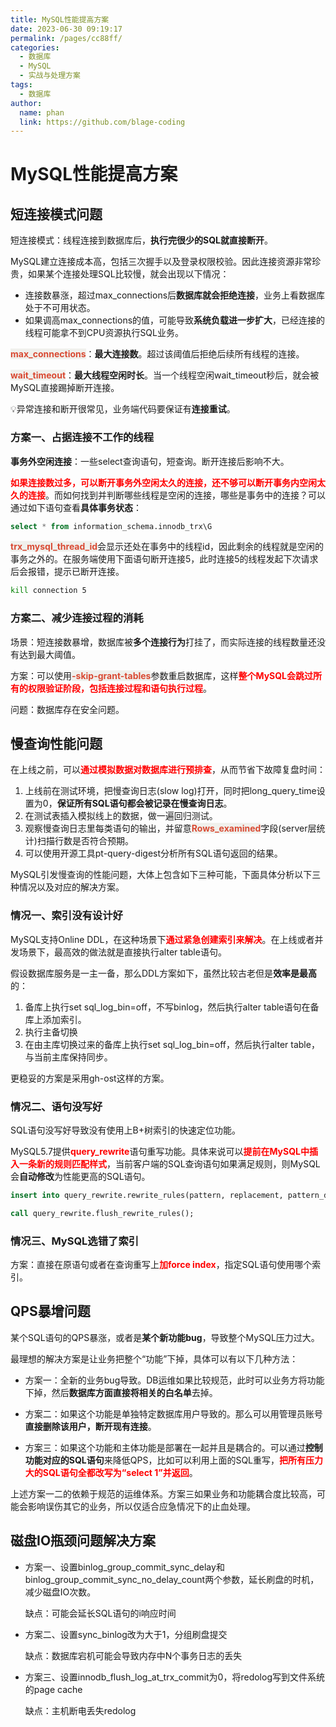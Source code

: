 ```yaml
---
title: MySQL性能提高方案
date: 2023-06-30 09:19:17
permalink: /pages/cc88ff/
categories:
  - 数据库
  - MySQL
  - 实战与处理方案
tags:
  - 数据库
author: 
  name: phan
  link: https://github.com/blage-coding
---
```

# MySQL性能提高方案

## 短连接模式问题

短连接模式：线程连接到数据库后，**执行完很少的SQL就直接断开**。

MySQL建立连接成本高，包括三次握手以及登录权限校验。因此连接资源非常珍贵，如果某个连接处理SQL比较慢，就会出现以下情况：

- 连接数暴涨，超过max_connections后**数据库就会拒绝连接**，业务上看数据库处于不可用状态。
- 如果调高max_connections的值，可能导致**系统负载进一步扩大**，已经连接的线程可能拿不到CPU资源执行SQL业务。

<font style="background: rgb(240, 240, 236)" color="#d94a33">**max_connections**</font>：**最大连接数**。超过该阈值后拒绝后续所有线程的连接。

<font style="background: rgb(240, 240, 236)" color="#d94a33">**wait_timeout**</font>：**最大线程空闲时长**。当一个线程空闲wait_timeout秒后，就会被MySQL直接踢掉断开连接。

💡异常连接和断开很常见，业务端代码要保证有**连接重试**。

### 方案一、占据连接不工作的线程

**事务外空闲连接**：一些select查询语句，短查询。断开连接后影响不大。

<font color="red">**如果连接数过多，可以断开事务外空闲太久的连接，还不够可以断开事务内空闲太久的连接**</font>。而如何找到并判断哪些线程是空闲的连接，哪些是事务中的连接？可以通过如下语句查看**具体事务状态**：

```sql
select * from information_schema.innodb_trx\G
```

<font style="background: rgb(240, 240, 236)" color="#d94a33">**trx_mysql_thread_id**</font>会显示还处在事务中的线程id，因此剩余的线程就是空闲的事务之外的。在服务端使用下面语句断开连接5，此时连接5的线程发起下次请求后会报错，提示已断开连接。

```bash
kill connection 5
```

### 方案二、减少连接过程的消耗

场景：短连接数暴增，数据库被**多个连接行为**打挂了，而实际连接的线程数量还没有达到最大阈值。

方案：可以使用<font style="background: rgb(240, 240, 236)" color="#d94a33">**-skip-grant-tables**</font>参数重启数据库，这样<font color="red">**整个MySQL会跳过所有的权限验证阶段，包括连接过程和语句执行过程**</font>。

问题：数据库存在安全问题。

## 慢查询性能问题

在上线之前，可以<font color="red">**通过模拟数据对数据库进行预排查**</font>，从而节省下故障复盘时间：

1. 上线前在测试环境，把慢查询日志(slow log)打开，同时把long_query_time设置为0，**保证所有SQL语句都会被记录在慢查询日志**。
2. 在测试表插入模拟线上的数据，做一遍回归测试。
3. 观察慢查询日志里每类语句的输出，并留意<font style="background: rgb(240, 240, 236)" color="#d94a33">**Rows_examined**</font>字段(server层统计)扫描行数是否符合预期。
4. 可以使用开源工具pt-query-digest分析所有SQL语句返回的结果。

MySQL引发慢查询的性能问题，大体上包含如下三种可能，下面具体分析以下三种情况以及对应的解决方案。

### 情况一、索引没有设计好

MySQL支持Online DDL，在这种场景下<font color="red">**通过紧急创建索引来解决**</font>。在上线或者并发场景下，最高效的做法就是直接执行alter table语句。

假设数据库服务是一主一备，那么DDL方案如下，虽然比较古老但是**效率是最高**的：

1. 备库上执行set sql_log_bin=off，不写binlog，然后执行alter table语句在备库上添加索引。
2. 执行主备切换
3. 在由主库切换过来的备库上执行set sql_log_bin=off，然后执行alter table，与当前主库保持同步。

更稳妥的方案是采用gh-ost这样的方案。

### 情况二、语句没写好

SQL语句没写好导致没有使用上B+树索引的快速定位功能。

MySQL5.7提供<font color="red">**query_rewrite**</font>语句重写功能。具体来说可以<font color="red">**提前在MySQL中插入一条新的规则匹配样式**</font>，当前客户端的SQL查询语句如果满足规则，则MySQL会**自动修改**为性能更高的SQL语句。

```sql
insert into query_rewrite.rewrite_rules(pattern, replacement, pattern_database) values ("select * from t where id + 1 = ?", "select * from t where id = ? - 1", "db1");

call query_rewrite.flush_rewrite_rules();
```

### 情况三、MySQL选错了索引

方案：直接在原语句或者在查询重写上<font color="red">**加force index**</font>，指定SQL语句使用哪个索引。

## QPS暴增问题

某个SQL语句的QPS暴涨，或者是**某个新功能bug**，导致整个MySQL压力过大。

最理想的解决方案是让业务把整个“功能”下掉，具体可以有以下几种方法：

- 方案一：全新的业务bug导致。DB运维如果比较规范，此时可以业务方将功能下掉，然后**数据库方面直接将相关的白名单**去掉。

- 方案二：如果这个功能是单独特定数据库用户导致的。那么可以用管理员账号**直接删除该用户，断开现有连接**。

- 方案三：如果这个功能和主体功能是部署在一起并且是耦合的。可以通过**控制功能对应的SQL语句**来降低QPS，比如可以利用上面的SQL重写，<font color="red">**把所有压力大的SQL语句全都改写为“select 1”并返回**</font>。

上述方案一二的依赖于规范的运维体系。方案三如果业务和功能耦合度比较高，可能会影响误伤其它的业务，所以仅适合应急情况下的止血处理。

## 磁盘IO瓶颈问题解决方案

- 方案一、设置binlog_group_commit_sync_delay和binlog_group_commit_sync_no_delay_count两个参数，延长刷盘的时机，减少磁盘IO次数。

  缺点：可能会延长SQL语句的i响应时间

- 方案二、设置sync_binlog改为大于1，分组刷盘提交

  缺点：数据库宕机可能会导致内存中N个事务日志的丢失

- 方案三、设置innodb_flush_log_at_trx_commit为0，将redolog写到文件系统的page cache

  缺点：主机断电丢失redolog